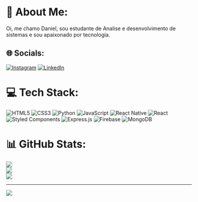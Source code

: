 # 💫 About Me:
Oi, me chamo Daniel, sou estudante de Analise e desenvolvimento de sistemas e sou apaixonado por tecnologia.


## 🌐 Socials:
[![Instagram](https://img.shields.io/badge/Instagram-%23E4405F.svg?logo=Instagram&logoColor=white)](https://www.instagram.com/daniel_olv7/) [![LinkedIn](https://img.shields.io/badge/LinkedIn-%230077B5.svg?logo=linkedin&logoColor=white)](https://linkedin.com/in/www.linkedin.com/in/daniel-oliveira-2146301a8) 

# 💻 Tech Stack:
![HTML5](https://img.shields.io/badge/html5-%23E34F26.svg?style=for-the-badge&logo=html5&logoColor=white) ![CSS3](https://img.shields.io/badge/css3-%231572B6.svg?style=for-the-badge&logo=css3&logoColor=white) ![Python](https://img.shields.io/badge/python-3670A0?style=for-the-badge&logo=python&logoColor=ffdd54) ![JavaScript](https://img.shields.io/badge/javascript-%23323330.svg?style=for-the-badge&logo=javascript&logoColor=%23F7DF1E) ![React Native](https://img.shields.io/badge/react_native-%2320232a.svg?style=for-the-badge&logo=react&logoColor=%2361DAFB) ![React](https://img.shields.io/badge/react-%2320232a.svg?style=for-the-badge&logo=react&logoColor=%2361DAFB) ![Styled Components](https://img.shields.io/badge/styled--components-DB7093?style=for-the-badge&logo=styled-components&logoColor=white) ![Express.js](https://img.shields.io/badge/express.js-%23404d59.svg?style=for-the-badge&logo=express&logoColor=%2361DAFB) ![Firebase](https://img.shields.io/badge/firebase-%23039BE5.svg?style=for-the-badge&logo=firebase) ![MongoDB](https://img.shields.io/badge/MongoDB-%234ea94b.svg?style=for-the-badge&logo=mongodb&logoColor=white)
# 📊 GitHub Stats:
![](https://github-readme-stats.vercel.app/api?username=OlDaniels&theme=dark&hide_border=false&include_all_commits=false&count_private=true)<br/>
![](https://github-readme-streak-stats.herokuapp.com/?user=OlDaniels&theme=dark&hide_border=false)<br/>
![](https://github-readme-stats.vercel.app/api/top-langs/?username=OlDaniels&theme=dark&hide_border=false&include_all_commits=false&count_private=true&layout=compact)

---
[![](https://visitcount.itsvg.in/api?id=OlDaniels&icon=0&color=0)](https://visitcount.itsvg.in)

<!-- Proudly created with GPRM ( https://gprm.itsvg.in ) -->
